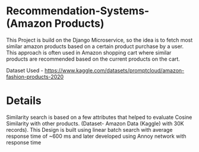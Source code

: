 # Recommendation-Systems-(Amazon Products)
This Project is build on the Django Microservice, so the idea is to fetch most similar amazon products based on a certain product purchase by a user. This approach is often used in Amazon shopping cart where similar products are recommended based on the current products on the cart. 

Dataset Used - https://www.kaggle.com/datasets/promptcloud/amazon-fashion-products-2020

# Details
Similarity search is based on a few attributes that helped to evaluate Cosine Similarity with other products. (Dataset- Amazon Data (Kaggle) with
30K records).
This Design is built using linear batch search with average response time of ~600 ms and later developed using Annoy network with response time

